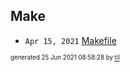 ## Make


* <code>Apr 15, 2021</code> [Makefile](2021-04-15T10-02-48-makefile.md)

<sup><sub>generated 25 Jun 2021 08:58:28 by <a href='https://github.com/senorprogrammer/til'>til</a></sub></sup>
